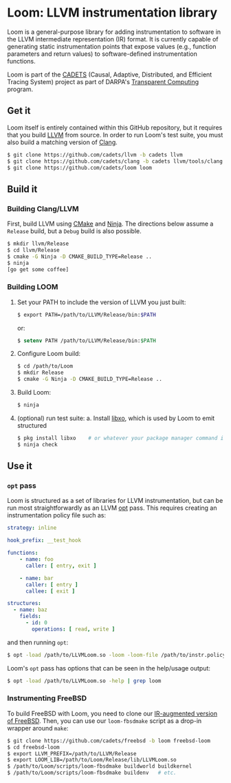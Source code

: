 ﻿# Loom: LLVM instrumentation library

Loom is a general-purpose library for adding instrumentation to software in the LLVM intermediate representation (IR) format. It is currently capable of generating static instrumentation points that expose values (e.g., function parameters and return values) to software-defined instrumentation functions.

Loom is part of the [CADETS](https://www.cl.cam.ac.uk/research/security/cadets) (Causal, Adaptive, Distributed, and Efficient Tracing System) project as part of DARPA's [Transparent Computing](http://www.darpa.mil/program/transparent-computing) program.

## Get it

Loom itself is entirely contained within this GitHub repository, but it requires that you build [LLVM](http://llvm.org) from source. In order to run Loom's test suite, you must also build a matching version of [Clang](http://clang.llvm.org).

```sh
$ git clone https://github.com/cadets/llvm -b cadets llvm
$ git clone https://github.com/cadets/clang -b cadets llvm/tools/clang
$ git clone https://github.com/cadets/loom loom
```


## Build it

### Building Clang/LLVM

First, build LLVM using [CMake](https://cmake.org) and [Ninja](https://ninja-build.org). The directions below assume a `Release` build, but a `Debug` build is also possible.

```sh
$ mkdir llvm/Release
$ cd llvm/Release
$ cmake -G Ninja -D CMAKE_BUILD_TYPE=Release ..
$ ninja
[go get some coffee]
```

### Building LOOM

1. Set your PATH to include the version of LLVM you just built:

    ```sh
    $ export PATH=/path/to/LLVM/Release/bin:$PATH
    ```
    or:
    ```csh
    $ setenv PATH /path/to/LLVM/Release/bin:$PATH
    ```

1. Configure Loom build:
    ```sh
    $ cd /path/to/Loom
    $ mkdir Release
    $ cmake -G Ninja -D CMAKE_BUILD_TYPE=Release ..
    ```

1. Build Loom:
    ```sh
    $ ninja
    ```

1. (optional) run test suite:
    a. Install [libxo](https://github.com/Juniper/libxo), which is used by
       Loom to emit structured
    ```sh
    $ pkg install libxo    # or whatever your package manager command is
    $ ninja check
    ```


## Use it

### `opt` pass

Loom is structured as a set of libraries for LLVM instrumentation, but can be run most straightforwardly as an LLVM [opt](http://llvm.org/docs/CommandGuide/opt.html) pass. This requires creating an instrumentation policy file such as:

```yaml
strategy: inline

hook_prefix: __test_hook

functions:
    - name: foo
      caller: [ entry, exit ]

    - name: bar
      caller: [ entry ]
      callee: [ exit ]

structures:
  - name: baz
    fields:
      - id: 0
        operations: [ read, write ]
```

and then running `opt`:

```sh
$ opt -load /path/to/LLVMLoom.so -loom -loom-file /path/to/instr.policy
```

Loom's `opt` pass has options that can be seen in the help/usage output:

```sh
$ opt -load /path/to/LLVMLoom.so -help | grep loom
```


### Instrumenting FreeBSD

To build FreeBSD with Loom, you need to clone our [IR-augmented version of FreeBSD](https://github.com/cadets/freebsd/branches/loom). Then, you can use our `loom-fbsdmake` script as a drop-in wrapper around `make`:

```sh
$ git clone https://github.com/cadets/freebsd -b loom freebsd-loom
$ cd freebsd-loom
$ export LLVM_PREFIX=/path/to/LLVM/Release
$ export LOOM_LIB=/path/to/Loom/Release/lib/LLVMLoom.so
$ /path/to/Loom/scripts/loom-fbsdmake buildworld buildkernel
$ /path/to/Loom/scripts/loom-fbsdmake buildenv   # etc.
```
